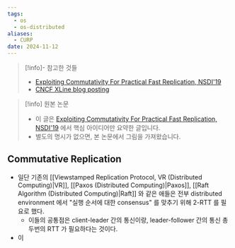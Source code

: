 ```yaml
---
tags:
  - os
  - os-distributed
aliases:
  - CURP
date: 2024-11-12
---
```

> [!info]- 참고한 것들
> - [Exploiting Commutativity For Practical Fast Replication, NSDI'19](https://www.usenix.org/conference/nsdi19/presentation/park)
> - [CNCF XLine blog posting](https://www.cncf.io/blog/2023/09/20/the-introduction-to-the-curp-protocol/)

> [!info] 원본 논문
> - 이 글은 [Exploiting Commutativity For Practical Fast Replication, NSDI'19](https://www.usenix.org/conference/nsdi19/presentation/park) 에서 핵심 아이디어만 요약한 글입니다.
> - 별도의 명시가 없으면, 본 논문에서 그림을 가져왔습니다.

## Commutative Replication

- 일단 기존의 [[Viewstamped Replication Protocol, VR (Distributed Computing)|VR]], [[Paxos (Distributed Computing)|Paxos]], [[Raft Algorithm (Distributed Computing)|Raft]] 와 같은 애들은 전부 distributed environment 에서 "실행 순서에 대한 consensus" 를 맞추기 위해 2-RTT 를 필요로 했다.
	- 이들의 공통점은 client-leader 간의 통신이랑, leader-follower 간의 통신 총 두번의 RTT 가 필요하다는 것이다.
- 이 